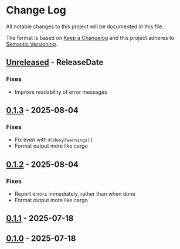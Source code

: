 # Change Log
All notable changes to this project will be documented in this file.

The format is based on [Keep a Changelog](http://keepachangelog.com/)
and this project adheres to [Semantic Versioning](http://semver.org/).

<!-- next-header -->
## [Unreleased] - ReleaseDate

### Fixes

- Improve readability of error messages

## [0.1.3] - 2025-08-04

### Fixes

- Fix even with `#[deny(warnings)]`
- Format output more like cargo

## [0.1.2] - 2025-08-04

### Fixes

- Report errors immediately, rather than when done
- Format output more like cargo

## [0.1.1] - 2025-07-18

## [0.1.0] - 2025-07-18

<!-- next-url -->
[Unreleased]: https://github.com/crate-ci/cargo-fixit/compare/v0.1.3...HEAD
[0.1.3]: https://github.com/crate-ci/cargo-fixit/compare/v0.1.2...v0.1.3
[0.1.2]: https://github.com/crate-ci/cargo-fixit/compare/v0.1.1...v0.1.2
[0.1.1]: https://github.com/crate-ci/cargo-fixit/compare/v0.1.0...v0.1.1
[0.1.0]: https://github.com/crate-ci/cargo-fixit/compare/904e75e...v0.1.0
